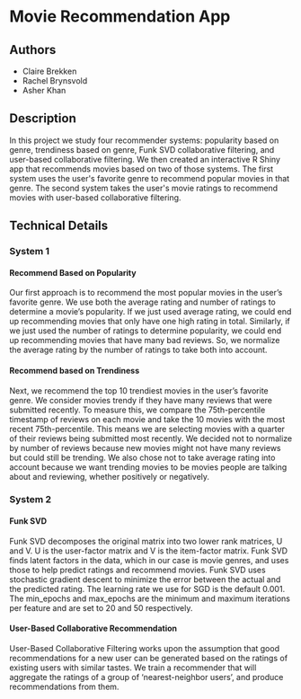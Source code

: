 # Movie Recommendation App
## Authors
* Claire Brekken
* Rachel Brynsvold
* Asher Khan
## Description
In this project we study four recommender systems: popularity based on genre, trendiness based on genre, Funk SVD collaborative filtering, and user-based collaborative filtering. We then created an interactive R Shiny app that recommends movies based on two of those systems. The first system uses the user's favorite genre to recommend popular movies in that genre. The second system takes the user's movie ratings to recommend movies with user-based collaborative filtering.
## Technical Details
### System 1
#### Recommend Based on Popularity
Our first approach is to recommend the most popular movies in the user’s favorite genre. We use both the average rating and number of ratings to determine a movie’s popularity. If we just used average rating, we could end up recommending movies that only have one high rating in total. Similarly, if we just used the number of ratings to determine popularity, we could end up recommending movies that have many bad reviews. So, we normalize the average rating by the number of ratings to take both into account.
#### Recommend based on Trendiness
Next, we recommend the top 10 trendiest movies in the user’s favorite genre. We consider movies trendy if they have many reviews that were submitted recently. To measure this, we compare the 75th-percentile timestamp of reviews on each movie and take the 10 movies with the most recent 75th-percentile. This means we are selecting movies with a quarter of their reviews being submitted most recently. We decided not to normalize by number of reviews because new movies might not have many reviews but could still be trending. We also chose not to take average rating into account because we want trending movies to be movies people are talking about and reviewing, whether positively or negatively.
### System 2
#### Funk SVD
Funk SVD decomposes the original matrix into two lower rank matrices, U and V. U is the user-factor matrix and V is the item-factor matrix. Funk SVD finds latent factors in the data, which in our case is movie genres, and uses those to help predict ratings and recommend movies. Funk SVD uses stochastic gradient descent to minimize the error between the actual and the predicted rating. The learning rate we use for SGD is the default 0.001. The min_epochs and max_epochs are the minimum and maximum iterations per feature and are set to 20 and 50 respectively.
#### User-Based Collaborative Recommendation
User-Based Collaborative Filtering works upon the assumption that good recommendations for a new user can be generated based on the ratings of existing users with similar tastes. We train a recommender that will aggregate the ratings of a group of ‘nearest-neighbor users’, and produce recommendations from them.
